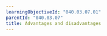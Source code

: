 ```yaml
---
learningObjectiveId: "040.03.07.01"
parentId: "040.03.07"
title: Advantages and disadvantages
---
```

